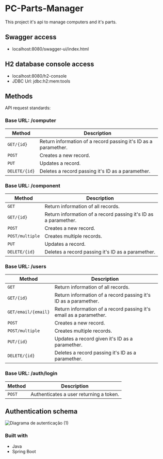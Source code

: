 # PC-Parts-Manager

This project it's api to manage computers and it's parts.

## Swagger access
- localhost:8080/swagger-ui/index.html

## H2 database console access
- localhost:8080/h2-console
- JDBC Url: jdbc:h2:mem:tools

## Methods
API request standards:

### Base URL: /computer

| Method | Description |
|---|---|
| `GET/{id}` | Return information of a record passing it's ID as a paramether. |
| `POST` | Creates a new record. |
| `PUT` | Updates a record. |
| `DELETE/{id}` | Deletes a record passing it's ID as a paramether. |

### Base URL: /component

| Method | Description |
|---|---|
| `GET` | Return information of all records. |
| `GET/{id}` | Return information of a record passing it's ID as a paramether. |
| `POST` | Creates a new record. |
| `POST/multiple` | Creates multiple records. |
| `PUT` | Updates a record. |
| `DELETE/{id}` | Deletes a record passing it's ID as a paramether. |

### Base URL: /users

| Method | Description |
|---|---|
| `GET` | Return information of all records. |
| `GET/{id}` | Return information of a record passing it's ID as a paramether. |
| `GET/email/{email}` | Return information of a record passing it's email as a paramether. |
| `POST` | Creates a new record. |
| `POST/multiple` | Creates multiple records. |
| `PUT/{id}` | Updates a record given it's ID as a paramether. |
| `DELETE/{id}` | Deletes a record passing it's ID as a paramether. |

### Base URL: /auth/login

| Method | Description |
|---|---|
| `POST` | Authenticates a user returning a token. |

## Authentication schema

![Diagrama de autenticação (1)](https://user-images.githubusercontent.com/31359489/225329715-0975324d-57c7-4910-93a2-a2d5afeb72ee.png)


### Built with

- Java
- Spring Boot
